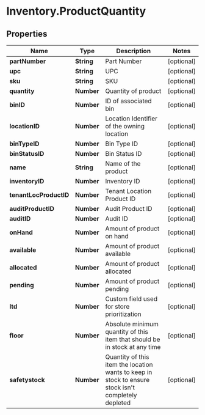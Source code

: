 # Inventory.ProductQuantity

## Properties

Name | Type | Description | Notes
------------ | ------------- | ------------- | -------------
**partNumber** | **String** | Part Number | [optional] 
**upc** | **String** | UPC | [optional] 
**sku** | **String** | SKU | [optional] 
**quantity** | **Number** | Quantity of product | [optional] 
**binID** | **Number** | ID of associated bin | [optional] 
**locationID** | **Number** | Location Identifier of the owning location | [optional] 
**binTypeID** | **Number** | Bin Type ID | [optional] 
**binStatusID** | **Number** | Bin Status ID | [optional] 
**name** | **String** | Name of the product | [optional] 
**inventoryID** | **Number** | Inventory ID | [optional] 
**tenantLocProductID** | **Number** | Tenant Location Product ID | [optional] 
**auditProductID** | **Number** | Audit Product ID | [optional] 
**auditID** | **Number** | Audit ID | [optional] 
**onHand** | **Number** | Amount of product on hand | [optional] 
**available** | **Number** | Amount of product available | [optional] 
**allocated** | **Number** | Amount of product allocated | [optional] 
**pending** | **Number** | Amount of product pending | [optional] 
**ltd** | **Number** | Custom field used for store prioritization | [optional] 
**floor** | **Number** | Absolute minimum quantity of this item that should be in stock at any time | [optional] 
**safetystock** | **Number** | Quantity of this item the location wants to keep in stock to ensure stock isn&#39;t completely depleted | [optional] 


